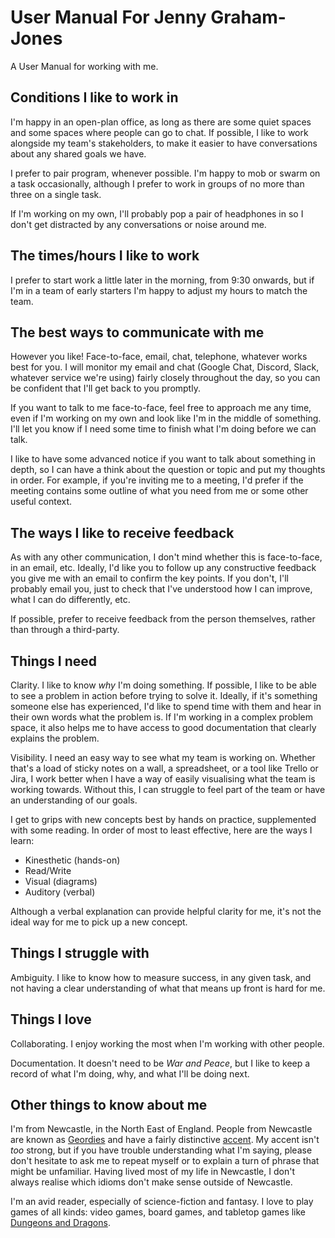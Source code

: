 # User Manual For Jenny Graham-Jones

A User Manual for working with me.

## Conditions I like to work in

I'm happy in an open-plan office, as long as there are some quiet spaces and some spaces where people can go to chat. If possible, I like to work alongside my team's stakeholders, to make it easier to have conversations about any shared goals we have. 

I prefer to pair program, whenever possible. I'm happy to mob or swarm on a task occasionally, although I prefer to work in groups of no more than three on a single task.

If I'm working on my own, I'll probably pop a pair of headphones in so I don't get distracted by any conversations or noise around me.

## The times/hours I like to work

I prefer to start work a little later in the morning, from 9:30 onwards, but if I'm in a team of early starters I'm happy to adjust my hours to match the team. 

## The best ways to communicate with me

However you like! Face-to-face, email, chat, telephone, whatever works best for you. I will monitor my email and chat (Google Chat, Discord, Slack, whatever service we're using) fairly closely throughout the day, so you can be confident that I'll get back to you promptly. 

If you want to talk to me face-to-face, feel free to approach me any time, even if I'm working on my own and look like I'm in the middle of something. I'll let you know if I need some time to finish what I'm doing before we can talk.

I like to have some advanced notice if you want to talk about something in depth, so I can have a think about the question or topic and put my thoughts in order. For example, if you're inviting me to a meeting, I'd prefer if the meeting contains some outline of what you need from me or some other useful context.

## The ways I like to receive feedback

As with any other communication, I don't mind whether this is face-to-face, in an email, etc. Ideally, I'd like you to follow up any constructive feedback you give me with an email to confirm the key points. If you don't, I'll probably email you, just to check that I've understood how I can improve, what I can do differently, etc.

If possible, prefer to receive feedback from the person themselves, rather than through a third-party.

## Things I need

Clarity. I like to know _why_ I'm doing something. If possible, I like to be able to see a problem in action before trying to solve it. Ideally, if it's something someone else has experienced, I'd like to spend time with them and hear in their own words what the problem is. If I'm working in a complex problem space, it also helps me to have access to good documentation that clearly explains the problem.

Visibility. I need an easy way to see what my team is working on. Whether that's a load of sticky notes on a wall, a spreadsheet, or a tool like Trello or Jira, I work better when I have a way of easily visualising what the team is working towards. Without this, I can struggle to feel part of the team or have an understanding of our goals.

I get to grips with new concepts best by hands on practice, supplemented with some reading. In order of most to least effective, here are the ways I learn:

* Kinesthetic (hands-on)
* Read/Write 
* Visual (diagrams)
* Auditory (verbal)

Although a verbal explanation can provide helpful clarity for me, it's not the ideal way for me to pick up a new concept. 

## Things I struggle with

Ambiguity. I like to know how to measure success, in any given task, and not having a clear understanding of what that means up front is hard for me. 

## Things I love

Collaborating. I enjoy working the most when I'm working with other people. 

Documentation. It doesn't need to be _War and Peace_, but I like to keep a record of what I'm doing, why, and what I'll be doing next. 

## Other things to know about me

I'm from Newcastle, in the North East of England. People from Newcastle are known as [Geordies](https://en.wikipedia.org/wiki/Geordie) and have a fairly distinctive [accent](https://www.youtube.com/watch?v=phIR36Tmcrg). My accent isn't _too_ strong, but if you have trouble understanding what I'm saying, please don't hesitate to ask me to repeat myself or to explain a turn of phrase that might be unfamiliar. Having lived most of my life in Newcastle, I don't always realise which idioms don't make sense outside of Newcastle.

I'm an avid reader, especially of science-fiction and fantasy. I love to play games of all kinds: video games, board games, and tabletop games like [Dungeons and Dragons](https://www.polygon.com/2018/5/26/17153274/dnd-how-to-play-dungeons-dragons-5e-guide-spells-dice-character-sheets-dm).